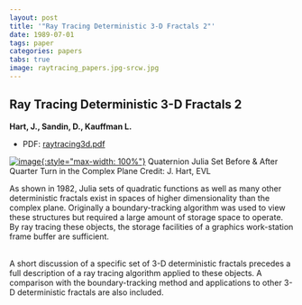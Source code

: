 ```yaml
---
layout: post
title: '"Ray Tracing Deterministic 3-D Fractals 2"'
date: 1989-07-01
tags: paper
categories: papers
tabs: true
image: raytracing_papers.jpg-srcw.jpg
---
```


## Ray Tracing Deterministic 3-D Fractals 2
**Hart, J., Sandin, D., Kauffman L.**
- PDF: [raytracing3d.pdf](/documents/raytracing3d.pdf)


[![image](https://www.evl.uic.edu/output/originals/raytracing_papers.jpg-srcw.jpg){:style="max-width: 100%"}](https://www.evl.uic.edu/output/originals/raytracing_papers.jpg-srcw.jpg)
Quaternion Julia Set Before &amp; After Quarter Turn in the Complex Plane
Credit: J. Hart, EVL

As shown in 1982, Julia sets of quadratic functions as well as many other deterministic fractals exist in spaces of higher dimensionality than the complex plane. Originally a boundary-tracking algorithm was used to view these structures but required a large amount of storage space to operate. By ray tracing these objects, the storage facilities of a graphics work-station frame buffer are sufficient.<br><br>

A short discussion of a specific set of 3-D deterministic fractals precedes a full description of a ray tracing algorithm applied to these objects. A comparison with the boundary-tracking method and applications to other 3-D deterministic fractals are also included.